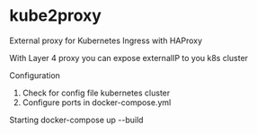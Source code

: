 # kube2proxy
External proxy for Kubernetes Ingress with HAProxy

With Layer 4 proxy you can expose externalIP to you k8s cluster

Configuration
1. Check for config file kubernetes cluster
2. Configure ports in docker-compose.yml

Starting
docker-compose up --build
